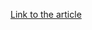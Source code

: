 [Link to the article](https://thehackernews.com/2025/05/how-to-detect-phishing-attacks-faster.html)

